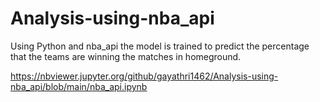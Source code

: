 # Analysis-using-nba_api
Using Python and nba_api the model is trained to predict the percentage that the teams are winning the matches in homeground.

https://nbviewer.jupyter.org/github/gayathri1462/Analysis-using-nba_api/blob/main/nba_api.ipynb
